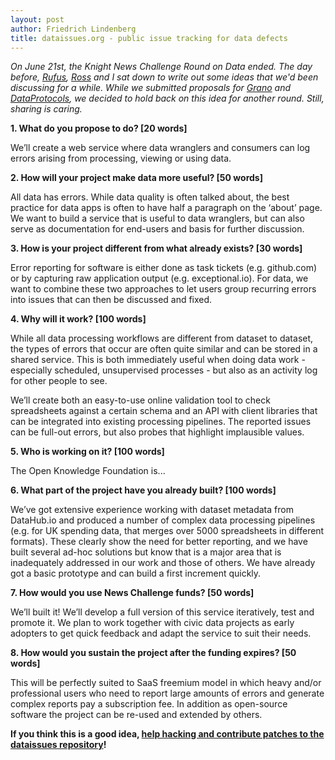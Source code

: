```yaml
---
layout: post
author: Friedrich Lindenberg
title: dataissues.org - public issue tracking for data defects
---
```


*On June 21st, the Knight News Challenge Round on Data ended. The day before, 
[Rufus](http://rufuspollock.org/), [Ross](https://twitter.com/rossjones) and
I sat down to write out some ideas that we'd been discussing for a while. While
we submitted proposals for [Grano](/2012/07/09/grano.html) and [DataProtocols](http://newschallenge.tumblr.com/post/25576949597/data-protocols-rough-consensus-running-code-and), we decided to hold back on this idea for another round. Still, sharing is caring.*

**1. What do you propose to do? [20 words]**

We’ll create a web service where data wranglers and consumers can log errors arising from processing, viewing or using data.

**2. How will your project make data more useful? [50 words]**

All data has errors. While data quality is often talked about, the best practice for data apps is often to have half a paragraph on the ‘about’ page. We want to build a service that is useful to data wranglers, but can also serve as documentation for end-users and basis for further discussion.

**3. How is your project different from what already exists? [30 words]**

Error reporting for software is either done as task tickets (e.g. github.com) or by capturing raw application output (e.g. exceptional.io). For data, we want to combine these two approaches to let users group recurring errors into issues that can then be discussed and fixed. 

**4. Why will it work? [100 words]**

While all data processing workflows are different from dataset to dataset, the types of errors that occur are often quite similar and can be stored in a shared service. This is both immediately useful when doing data work - especially scheduled, unsupervised processes - but also as an activity log for other people to see. 

We’ll create both an easy-to-use online validation tool to check spreadsheets against a certain schema and an API with client libraries that can be integrated into existing processing pipelines. The reported issues can be full-out errors, but also probes that highlight implausible values.

**5. Who is working on it? [100 words]**

The Open Knowledge Foundation is... 

**6. What part of the project have you already built? [100 words]**

We’ve got extensive experience working with dataset metadata from DataHub.io and produced a number of complex data processing pipelines (e.g. for UK spending data, that merges over 5000 spreadsheets in different formats). These clearly show the need for better reporting, and we have built several ad-hoc solutions but know that is a major area that is inadequately addressed in our work and those of others. We have already got a basic prototype and can build a first increment quickly.

**7. How would you use News Challenge funds? [50 words]**

We’ll built it! We’ll develop a full version of this service iteratively, test and promote it. We plan to work together with civic data projects as early adopters to get quick feedback and adapt the service to suit their needs. 

**8. How would you sustain the project after the funding expires? [50 words]**

This will be perfectly suited to SaaS freemium model in which heavy and/or professional users who need to report large amounts of errors and generate complex reports pay a subscription fee. In addition as open-source software the project can be re-used and extended by others.

**If you think this is a good idea, [help hacking and contribute patches to the dataissues repository](http://github.com/okfn/dataissues)!**
